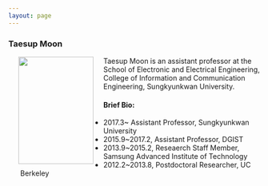 ```yaml
---
layout: page
---
```


### Taesup Moon

<img src="https://raw.githubusercontent.com/mindlab-skku/mindlab-skku.github.io/master/people/profile_icc.jpg" width="150" height="215" align="left" hspace="20" />  

Taesup Moon is an assistant professor at the School of Electronic and Electrical Engineering, College of Information and Communication Engineering, Sungkyunkwan University.
    
  
  
  
  

#### Brief Bio:  
- 2017.3~ Assistant Professor, Sungkyunkwan University  
- 2015.9~2017.2, Assistant Professor, DGIST  
- 2013.9~2015.2, Reseaerch Staff Member, Samsung Advanced Institute of Technology  
- 2012.2~2013.8, Postdoctoral Researcher, UC Berkeley
